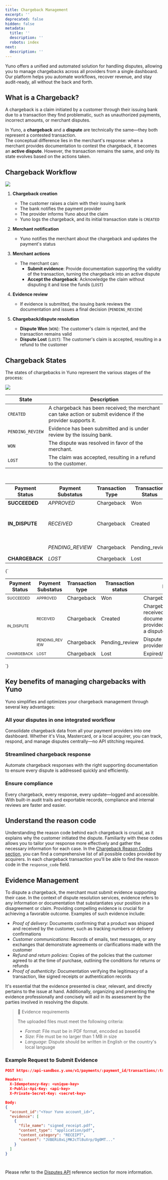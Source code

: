 ```yaml
---
title: Chargeback Management
excerpt: ''
deprecated: false
hidden: false
metadata:
  title: ''
  description: ''
  robots: index
next:
  description: ''
---
```

Yuno offers a unified and automated solution for handling disputes, allowing you to manage chargebacks across all providers from a single dashboard. Our platform helps you automate workflows, recover revenue, and stay audit-ready, all without the back and forth.

## What is a Chargeback?

A chargeback is a claim initiated by a customer through their issuing bank due to a transaction they find problematic, such as unauthorized payments, incorrect amounts, or merchant disputes.

In Yuno, a **chargeback** and a **dispute** are technically the same—they both represent a contested transaction.\
The conceptual difference lies in the merchant's response: when a merchant provides documentation to contest the chargeback, it becomes an **active dispute**. However, the transaction remains the same, and only its state evolves based on the actions taken.

## Chargeback Workflow

<Image align="center" src="https://files.readme.io/e0034ded51f79400bd4698b840ec6c77237938e13ea3db078ae959c94d05f375-Chargebacks_disputes.png" />

1. **Chargeback creation**
   * The customer raises a claim with their issuing bank
   * The bank notifies the payment provider
   * The provider informs Yuno about the claim
   * Yuno logs the chargeback, and its initial transaction state is `CREATED`

2. **Merchant notification**
   * Yuno notifies the merchant about the chargeback and updates the payment's status

3. **Merchant actions**
   * The merchant can:
     * **Submit evidence**: Provide documentation supporting the validity of the transaction, turning the chargeback into an active dispute
     * **Accept the chargeback**: Acknowledge the claim without disputing it and lose the funds (`LOST`)

4. **Evidence review**
   * If evidence is submitted, the issuing bank reviews the documentation and issues a final decision (`PENDING_REVIEW`)

5. **Chargeback/dispute resolution**
   * **Dispute Won** (`WON`): The customer's claim is rejected, and the transaction remains valid
   * **Dispute Lost** (`LOST`): The customer's claim is accepted, resulting in a refund to the customer

## Chargeback States

The states of chargebacks in Yuno represent the various stages of the process:

<Image align="center" src="https://files.readme.io/5affb7a6f6868047baf67fda23adbe8f44f4dd142a81c64dd6c2f0a5b6e857bf-Chargebacks_2.png" />

| **State**        | **Description**                                                                                              |
| ---------------- | ------------------------------------------------------------------------------------------------------------ |
| `CREATED`        | A chargeback has been received; the merchant can take action or submit evidence if the provider supports it. |
| `PENDING_REVIEW` | Evidence has been submitted and is under review by the issuing bank.                                         |
| `WON`            | The dispute was resolved in favor of the merchant.                                                           |
| `LOST`           | The claim was accepted, resulting in a refund to the customer.                                               |

<br />

| **Payment Status** | **Payment Substatus** | **Transaction Type** | **Transaction Status** | **Description**                                                                                            |
| ------------------ | --------------------- | -------------------- | ---------------------- | ---------------------------------------------------------------------------------------------------------- |
| **SUCCEEDED**      | *APPROVED*            | Chargeback           | Won                    | Chargeback dispute won                                                                                     |
| **IN\_DISPUTE**    | *RECEIVED*            | Chargeback           | Created                | Chargeback or Inquiry received. Decision or documentation must be provided in order to initiate a dispute. |
|                    | *PENDING\_REVIEW*     | Chargeback           | Pending\_review        | Dispute in review by the provider                                                                          |
| **CHARGEBACK**     | *LOST*                | Chargeback           | Lost                   | Expired/Closed/Review\_lost                                                                                |

<HTMLBlock>{`
<style>

  .table-div .substatus,
  .table-div .status {
    font-size: 12px;
  }

  .table-div .substatus {
    word-wrap: break-word;
    word-break: break-all;
  }
</style>

<body>
  <div class="table-div">
    <table>
      <thead>
        <tr>
          <th>Payment Status</th>
          <th>Payment Substatus</th>
          <th>Transaction type</th>
          <th>Transaction status</th>
          <th>Description</th>
        </tr>
      </thead>
      <tbody>
        <tr>
          <td rowspan="1" class="status">SUCCEEDED</td>
          <td class="substatus">APPROVED</td>
          <td>Chargeback</td>
          <td>Won</td>
          <td>Chargeback dispute won</td>
        </tr>
        </tr>
        <tr>
          <td rowspan="2" class="status">IN_DISPUTE</td>
          <td class="substatus">RECEIVED</td>
          <td>Chargeback</td>
          <td>Created</td>
          <td>Chargeback or Inquiry received. Decision or documentation must be provided in order to initiate a dispute.</td>
        </tr>
        <tr>
          <td class="substatus">PENDING_REVIEW</td>
          <td>Chargeback</td>
          <td>Pending_review</td>
          <td>Dispute in review by the provider</td>
        </tr>
        <tr>
          <td rowspan="1" class="status">CHARGEBACK</td>
          <td class="substatus">LOST</td>
          <td>Chargeback</td>
          <td>Lost</td>
          <td>Expired/Closed/Review_lost</td>
        </tr>
      </tbody>
    </table>
  </div>
</body>
`}</HTMLBlock>

<br />

## Key benefits of managing chargebacks with Yuno

Yuno simplifies and optimizes your chargeback management through several key advantages:

### All your disputes in one integrated workflow

Consolidate chargeback data from all your payment providers into one dashboard. Whether it's Visa, Mastercard, or a local acquirer, you can track, respond, and manage disputes centrally—no API stitching required.

### Streamlined chargeback response

Automate chargeback responses with the right supporting documentation to ensure every dispute is addressed quickly and efficiently.

### Ensure compliance

Every chargeback, every response, every update—logged and accessible. With built-in audit trails and exportable records, compliance and internal reviews are faster and easier.

## Understand the reason code

Understanding the reason code behind each chargeback is crucial, as it explains why the customer initiated the dispute. Familiarity with these codes allows you to tailor your response more effectively and gather the necessary information for each case. In the [Chargeback Reason Codes section](doc:reason-codes), you can find a comprehensive list of all possible codes provided by acquirers. In each chargeback transaction you'll be able to find the reason code in the `response_code` field.

## Evidence Management

To dispute a chargeback, the merchant must submit evidence supporting their case. In the context of dispute resolution services, evidence refers to any information or documentation that substantiates your position in a disagreement or claim. Providing compelling evidence is crucial for achieving a favorable outcome. Examples of such evidence include:

* *Proof of delivery*: Documents confirming that a product was shipped and received by the customer, such as tracking numbers or delivery confirmations
* *Customer communications*: Records of emails, text messages, or any exchanges that demonstrate agreements or clarifications made with the customer
* *Refund and return policies*: Copies of the policies that the customer agreed to at the time of purchase, outlining the conditions for returns or refunds
* *Proof of authenticity*: Documentation verifying the legitimacy of a transaction, like signed receipts or authentication records

It's essential that the evidence presented is clear, relevant, and directly pertains to the issue at hand. Additionally, organizing and presenting the evidence professionally and concisely will aid in its assessment by the parties involved in resolving the dispute.

> 📘 Evidence requirements
>
> The uploaded files must meet the following criteria:
>
> * *Format*: File must be in PDF format, encoded as base64
> * *Size*: File must be no larger than 1 MB in size
> * *Language*: Dispute should be written in English or the country's local language

### Example Request to Submit Evidence

```json
POST https://api-sandbox.y.uno/v1/payments/:payment_id/transactions/:transaction_id/dispute

Headers:
  X-Idempotency-Key: <unique-key>
  X-Public-Api-Key: <api-key>
  X-Private-Secret-Key: <secret-key>

Body:
{
  "account_id":"<Your Yuno account_id>",
  "evidence": [
    {
      "file_name": "signed_receipt.pdf",
      "content_type": "application/pdf",
      "content_category": "RECEIPT",
      "content": "JVBERi0xLjMKJcTl8uXrp/Og0MT..."
    }
  ]
}

 
```

Please refer to the [Disputes API](ref:disputes) reference section for more information.